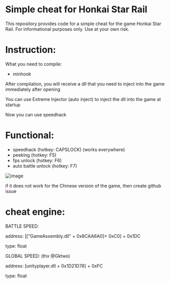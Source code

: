 # Simple cheat for Honkai Star Rail
This repository provides code for a simple cheat for the game Honkai Star Rail. For informational purposes only. Use at your own risk.

# Instruction:
What you need to compile:
- minhook

After compilation, you will receive a dll that you need to inject into the game immediately after opening

You can use Extreme Injector (auto inject) to inject the dll into the game at startup

Now you can use speedhack

# Functional:
- speedhack (hotkey: CAPSLOCK) (works everywhere)
- peeking (hotkey: F5)
- fps unlock (hotkey: F6)
- auto battle unlock (hotkey: F7)

![image](https://user-images.githubusercontent.com/113752393/235335594-638626bf-b598-4c60-ab05-852968dfe0a3.png)

if it does not work for the Chinese version of the game, then create github issue

# cheat engine:
BATTLE SPEED:

address: [["GameAssembly.dll" + 0x8CAA6A0]+ 0xC0] + 0x1DC

type: float

GLOBAL SPEED: (thx @Gktwo)

address: [unityplayer.dll + 0x1D21D78] + 0xFC

type: float
